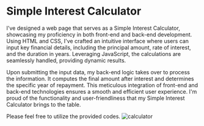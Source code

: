 # Simple Interest Calculator

I've designed a web page that serves as a Simple Interest Calculator, showcasing my proficiency in both front-end and back-end development. Using HTML and CSS, I've crafted an intuitive interface where users can input key financial details, including the principal amount, rate of interest, and the duration in years. Leveraging JavaScript, the calculations are seamlessly handled, providing dynamic results.

Upon submitting the input data, my back-end logic takes over to process the information. It computes the final amount after interest and determines the specific year of repayment. This meticulous integration of front-end and back-end technologies ensures a smooth and efficient user experience. I'm proud of the functionality and user-friendliness that my Simple Interest Calculator brings to the table.

Please feel free to utilize the provided codes.
![calculator](https://github.com/shreeyamo2003/SI-Calculator/assets/118057275/7dbac703-1e28-430f-ac7b-065b4ad66dbc)
